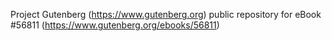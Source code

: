 Project Gutenberg (https://www.gutenberg.org) public repository for
eBook #56811 (https://www.gutenberg.org/ebooks/56811)
